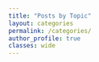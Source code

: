 ```yaml
---
title: "Posts by Topic"
layout: categories
permalink: /categories/
author_profile: true
classes: wide
---
```

